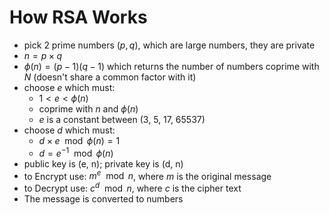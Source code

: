 # How RSA Works

- pick 2 prime numbers $(p, q)$, which are large numbers, they are private
- $n = p \times q$
- $\phi(n) = (p-1)(q-1)$ which returns the number of numbers coprime with $N$ (doesn't share a common factor with it)
- choose $e$ which must:
    - $1 < e < \phi(n)$
    - coprime with $n$ and $\phi(n)$
    - $e$ is a constant between (3, 5, 17, 65537)
- choose $d$ which must:
    - $d \times e \mod{\phi(n)} = 1$
    - $d = e^{-1} \mod{\phi(n)}$
- public key is (e, n); private key is (d, n)
- to Encrypt use: $m^e \mod{n}$, where $m$ is the original message
- to Decrypt use: $c^d \mod{n}$, where $c$ is the cipher text
- The message is converted to numbers